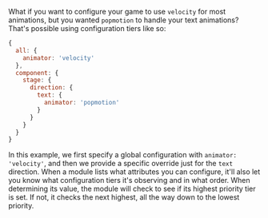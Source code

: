 What if you want to configure your game to use `velocity` for most animations, but you wanted `popmotion` to handle your text animations? That's possible using configuration tiers like so:

```js
{
  all: {
    animator: 'velocity'
  },
  component: {
    stage: {
      direction: {
        text: {
          animator: 'popmotion'
        }
      }
    }
  }
}
```

In this example, we first specify a global configuration with `animator: 'velocity'`, and then we provide a specific override just for the `text` direction. When a module lists what attributes you can configure, it'll also let you know what configuration tiers it's observing and in what order. When determining its value, the module will check to see if its highest priority tier is set. If not, it checks the next highest, all the way down to the lowest priority.
